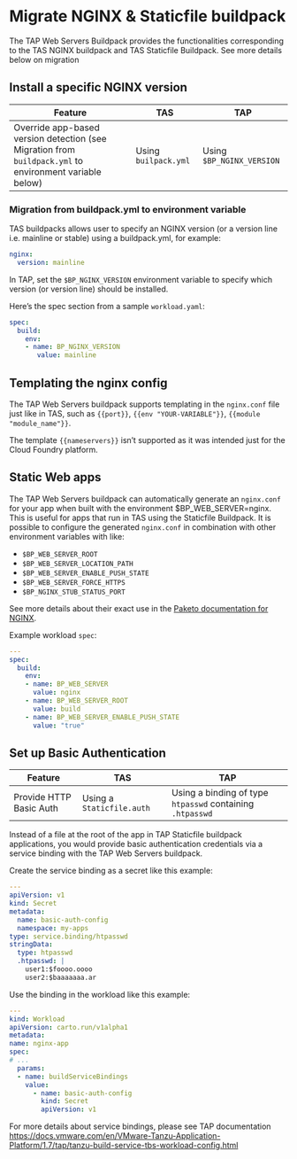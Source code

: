 # Migrate NGINX & Staticfile buildpack

The TAP Web Servers Buildpack provides the functionalities corresponding to the TAS NGINX buildpack and TAS Staticfile Buildpack. See more details below on migration

<!-- do users do all these sections in order or do they choose the section for their use case -->

## Install a specific NGINX version

| Feature                                                                                                 | TAS                  | TAP                       |
| ------------------------------------------------------------------------------------------------------- | -------------------- | ------------------------- |
| Override app-based version detection (see Migration from `buildpack.yml` to environment variable below) | Using `builpack.yml` | Using `$BP_NGINX_VERSION` |

### Migration from buildpack.yml to environment variable

TAS buildpacks allows user to specify an NGINX version (or a version line i.e. mainline or stable)
using a buildpack.yml, for example:

```yaml
nginx:
  version: mainline
```

In TAP, set the `$BP_NGINX_VERSION` environment variable to specify which version (or version line)
should be installed.

Here’s the spec section from a sample `workload.yaml`:

```yaml
spec:
  build:
    env:
    - name: BP_NGINX_VERSION
       value: mainline
```

## Templating the nginx config

The TAP Web Servers buildpack supports templating in the `nginx.conf` file just like in TAS, such as
`{{port}}`, `{{env "YOUR-VARIABLE"}}`, `{{module "module_name"}}`.

The template `{{nameservers}}` isn’t supported as it was intended just for the Cloud Foundry platform.

## Static Web apps

The TAP Web Servers buildpack can automatically generate an `nginx.conf` for your app when built with
the environment $BP_WEB_SERVER=nginx. This is useful for apps that run in TAS using the Staticfile Buildpack.
It is possible to configure the generated `nginx.conf` in combination with other environment variables
with like:

- `$BP_WEB_SERVER_ROOT`
- `$BP_WEB_SERVER_LOCATION_PATH`
- `$BP_WEB_SERVER_ENABLE_PUSH_STATE`
- `$BP_WEB_SERVER_FORCE_HTTPS`
- `$BP_NGINX_STUB_STATUS_PORT`

See more details about their exact use in the [Paketo documentation for NGINX](https://paketo.io/docs/howto/web-servers/#automatically-generate-an-nginxconf).

Example workload `spec`:

```yaml
---
spec:
  build:
    env:
    - name: BP_WEB_SERVER
      value: nginx
    - name: BP_WEB_SERVER_ROOT
      value: build
    - name: BP_WEB_SERVER_ENABLE_PUSH_STATE
      value: "true"
```

## Set up Basic Authentication

| Feature                 | TAS                       | TAP                                                       |
| ----------------------- | ------------------------- | --------------------------------------------------------- |
| Provide HTTP Basic Auth | Using a `Staticfile.auth` | Using a binding of type `htpasswd` containing `.htpasswd` |

Instead of a file at the root of the app in TAP Staticfile buildpack applications, you would provide
basic authentication credentials via a service binding with the TAP Web Servers buildpack.

Create the service binding as a secret like this example:

```yaml
---
apiVersion: v1
kind: Secret
metadata:
  name: basic-auth-config
  namespace: my-apps
type: service.binding/htpasswd
stringData:
  type: htpasswd
  .htpasswd: |
    user1:$foooo.oooo
    user2:$baaaaaaa.ar
```

Use the binding in the workload like this example:

```yaml
---
kind: Workload
apiVersion: carto.run/v1alpha1
metadata:
name: nginx-app
spec:
# ...
  params:
  - name: buildServiceBindings
    value:
      - name: basic-auth-config
        kind: Secret
        apiVersion: v1
```

For more details about service bindings, please see TAP documentation https://docs.vmware.com/en/VMware-Tanzu-Application-Platform/1.7/tap/tanzu-build-service-tbs-workload-config.html
